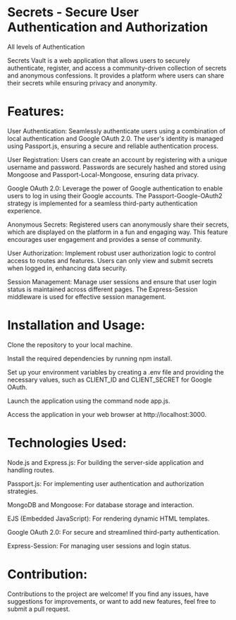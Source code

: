 # Secrets - Secure User Authentication and Authorization
All levels of Authentication

Secrets Vault is a web application that allows users to securely authenticate, register, and access a community-driven collection of secrets and anonymous confessions. It provides a platform where users can share their secrets while ensuring privacy and anonymity.

# Features: 
User Authentication: Seamlessly authenticate users using a combination of local authentication and Google OAuth 2.0. The user's identity is managed using Passport.js, ensuring a secure and reliable authentication process.

User Registration: Users can create an account by registering with a unique username and password. Passwords are securely hashed and stored using Mongoose and Passport-Local-Mongoose, ensuring data privacy.

Google OAuth 2.0: Leverage the power of Google authentication to enable users to log in using their Google accounts. The Passport-Google-OAuth2 strategy is implemented for a seamless third-party authentication experience.

Anonymous Secrets: Registered users can anonymously share their secrets, which are displayed on the platform in a fun and engaging way. This feature encourages user engagement and provides a sense of community.

User Authorization: Implement robust user authorization logic to control access to routes and features. Users can only view and submit secrets when logged in, enhancing data security.

Session Management: Manage user sessions and ensure that user login status is maintained across different pages. The Express-Session middleware is used for effective session management.

# Installation and Usage: 
Clone the repository to your local machine.

Install the required dependencies by running npm install.

Set up your environment variables by creating a .env file and providing the necessary values, such as CLIENT_ID and CLIENT_SECRET for Google OAuth.

Launch the application using the command node app.js.

Access the application in your web browser at http://localhost:3000.

# Technologies Used: 
Node.js and Express.js: For building the server-side application and handling routes.

Passport.js: For implementing user authentication and authorization strategies.

MongoDB and Mongoose: For database storage and interaction.

EJS (Embedded JavaScript): For rendering dynamic HTML templates.

Google OAuth 2.0: For secure and streamlined third-party authentication.

Express-Session: For managing user sessions and login status.

# Contribution: 
Contributions to the project are welcome! If you find any issues, have suggestions for improvements, or want to add new features, feel free to submit a pull request.

